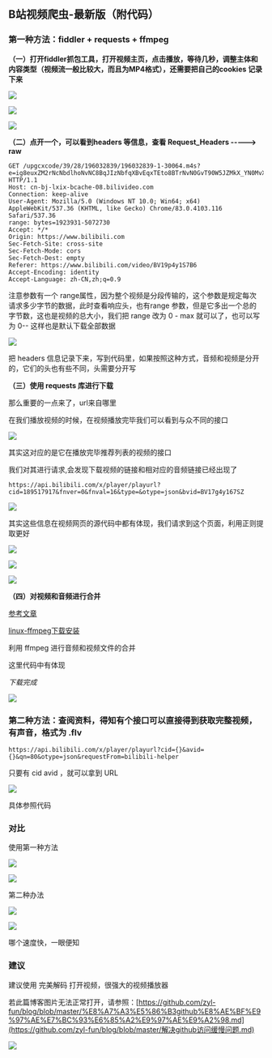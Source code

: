 ## B站视频爬虫-最新版（附代码）

### 第一种方法：fiddler + requests + ffmpeg

**（一）打开fiddler抓包工具，打开视频主页，点击播放，等待几秒，调整主体和内容类型（视频流一般比较大，而且为MP4格式），还需要把自己的cookies 记录下来**

![](https://github.com/zyl-fun/pic/blob/master/bilibili_pic/%E4%BC%81%E4%B8%9A%E5%BE%AE%E4%BF%A1%E6%88%AA%E5%9B%BE_20200706095231.png?raw=true)

![](https://github.com/zyl-fun/pic/blob/master/bilibili_pic/%E4%BC%81%E4%B8%9A%E5%BE%AE%E4%BF%A1%E6%88%AA%E5%9B%BE_20200706094146.png?raw=true)



![](https://github.com/zyl-fun/pic/blob/master/bilibili_pic/%E4%BC%81%E4%B8%9A%E5%BE%AE%E4%BF%A1%E6%88%AA%E5%9B%BE_20200706094610.png?raw=true)



**（二）点开一个，可以看到headers 等信息，查看 Request_Headers -----> raw**

```shell
GET /upgcxcode/39/28/196032839/196032839-1-30064.m4s?e=ig8euxZM2rNcNbdlhoNvNC8BqJIzNbfqXBvEqxTEto8BTrNvN0GvT90W5JZMkX_YN0MvXg8gNEV4NC8xNEV4N03eN0B5tZlqNxTEto8BTrNvNeZVuJ10Kj_g2UB02J0mN0B5tZlqNCNEto8BTrNvNC7MTX502C8f2jmMQJ6mqF2fka1mqx6gqj0eN0B599M=&uipk=5&nbs=1&deadline=1594007037&gen=playurl&os=bcache&oi=3054633810&trid=e024d5c8ed96411a91a61e6eb1a54134u&platform=pc&upsig=aa5ccc731a2a18ca52bcb40cb6195a63&uparams=e,uipk,nbs,deadline,gen,os,oi,trid,platform&cdnid=3773&mid=602150709&orderid=0,3&agrr=0&logo=80000000 HTTP/1.1
Host: cn-bj-lxix-bcache-08.bilivideo.com
Connection: keep-alive
User-Agent: Mozilla/5.0 (Windows NT 10.0; Win64; x64) AppleWebKit/537.36 (KHTML, like Gecko) Chrome/83.0.4103.116 Safari/537.36
range: bytes=1923931-5072730
Accept: */*
Origin: https://www.bilibili.com
Sec-Fetch-Site: cross-site
Sec-Fetch-Mode: cors
Sec-Fetch-Dest: empty
Referer: https://www.bilibili.com/video/BV19p4y1S7B6
Accept-Encoding: identity
Accept-Language: zh-CN,zh;q=0.9
```

注意参数有一个 range属性，因为整个视频是分段传输的，这个参数是规定每次请求多少字节的数据，此时查看响应头，也有range 参数，但是它多出一个总的字节数，这也是视频的总大小，我们把 range 改为 0 - max 就可以了，也可以写为 0-- 这样也是默认下载全部数据

![](https://github.com/zyl-fun/pic/blob/master/bilibili_pic/%E4%BC%81%E4%B8%9A%E5%BE%AE%E4%BF%A1%E6%88%AA%E5%9B%BE_20200706100243.png?raw=true)



把 headers 信息记录下来，写到代码里，如果按照这种方式，音频和视频是分开的，它们的头也有些不同，头需要分开写

**（三）使用 requests 库进行下载**

那么重要的一点来了，url来自哪里

在我们播放视频的时候，在视频播放完毕我们可以看到与众不同的接口

![](https://github.com/zyl-fun/pic/blob/master/bilibili_pic/%E4%BC%81%E4%B8%9A%E5%BE%AE%E4%BF%A1%E6%88%AA%E5%9B%BE_20200706131323.png?raw=true)

其实这对应的是它在播放完毕推荐列表的视频的接口

我们对其进行请求,会发现下载视频的链接和相对应的音频链接已经出现了

```shell
https://api.bilibili.com/x/player/playurl?cid=189517917&fnver=0&fnval=16&type=&otype=json&bvid=BV17g4y167SZ
```

![](https://github.com/zyl-fun/pic/blob/master/bilibili_pic/%E4%BC%81%E4%B8%9A%E5%BE%AE%E4%BF%A1%E6%88%AA%E5%9B%BE_20200706132645.png?raw=true)



其实这些信息在视频网页的源代码中都有体现，我们请求到这个页面，利用正则提取更好

![](https://github.com/zyl-fun/pic/blob/master/bilibili_pic/%E4%BC%81%E4%B8%9A%E5%BE%AE%E4%BF%A1%E6%88%AA%E5%9B%BE_20200706141553.png?raw=true)

![](https://github.com/zyl-fun/pic/blob/master/bilibili_pic/%E4%BC%81%E4%B8%9A%E5%BE%AE%E4%BF%A1%E6%88%AA%E5%9B%BE_20200706141607.png?raw=true)

![](https://github.com/zyl-fun/pic/blob/master/bilibili_pic/%E4%BC%81%E4%B8%9A%E5%BE%AE%E4%BF%A1%E6%88%AA%E5%9B%BE_20200706142229.png?raw=true)

**（四）对视频和音频进行合并**

[参考文章](https://blog.csdn.net/Tong_T/article/details/92794314)

[linux-ffmpeg下载安装](https://www.cnblogs.com/passedbylove/p/12166544.html)

利用 ffmpeg 进行音频和视频文件的合并

这里代码中有体现

*下载完成*

![](https://github.com/zyl-fun/pic/blob/master/bilibili_pic/%E4%BC%81%E4%B8%9A%E5%BE%AE%E4%BF%A1%E6%88%AA%E5%9B%BE_20200706165355.png?raw=true)

### 第二种方法：查阅资料，得知有个接口可以直接得到获取完整视频，有声音，格式为 .flv

```shell
https://api.bilibili.com/x/player/playurl?cid={}&avid={}&qn=80&otype=json&requestFrom=bilibili-helper
```

只要有 cid avid ，就可以拿到 URL

![](https://github.com/zyl-fun/pic/blob/master/bilibili_pic/%E4%BC%81%E4%B8%9A%E5%BE%AE%E4%BF%A1%E6%88%AA%E5%9B%BE_20200706165120.png?raw=true)

具体参照代码

### 对比

使用第一种方法

![](https://github.com/zyl-fun/pic/blob/master/bilibili_pic/%E4%BC%81%E4%B8%9A%E5%BE%AE%E4%BF%A1%E6%88%AA%E5%9B%BE_20200706175658.png?raw=true)

![](https://github.com/zyl-fun/pic/blob/master/bilibili_pic/%E4%BC%81%E4%B8%9A%E5%BE%AE%E4%BF%A1%E6%88%AA%E5%9B%BE_20200706175750.png?raw=true)

第二种办法

![](https://github.com/zyl-fun/pic/blob/master/bilibili_pic/%E4%BC%81%E4%B8%9A%E5%BE%AE%E4%BF%A1%E6%88%AA%E5%9B%BE_20200706175804.png?raw=true)

![](https://github.com/zyl-fun/pic/blob/master/bilibili_pic/%E4%BC%81%E4%B8%9A%E5%BE%AE%E4%BF%A1%E6%88%AA%E5%9B%BE_20200706175817.png?raw=true)

哪个速度快，一眼便知

### 建议

建议使用 完美解码 打开视频，很强大的视频播放器

若此篇博客图片无法正常打开，请参照：[https://github.com/zyl-fun/blog/blob/master/%E8%A7%A3%E5%86%B3github%E8%AE%BF%E9%97%AE%E7%BC%93%E6%85%A2%E9%97%AE%E9%A2%98.md](https://github.com/zyl-fun/blog/blob/master/解决github访问缓慢问题.md)



![](https://github.com/zyl-fun/pic/blob/master/%E6%88%91%E5%92%8C%E4%BD%A0%E5%A6%88%E5%A6%88%E4%BC%9A%E6%B0%B8%E8%BF%9C%E7%88%B1%E4%BD%A0.png?raw=true)




